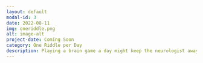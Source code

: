 ```yaml
---
layout: default
modal-id: 3
date: 2022-08-11
img: oneriddle.png
alt: image-alt
project-date: Coming Soon
category: One Riddle per Day
description: Playing a brain game a day might keep the neurologist away
---
```

